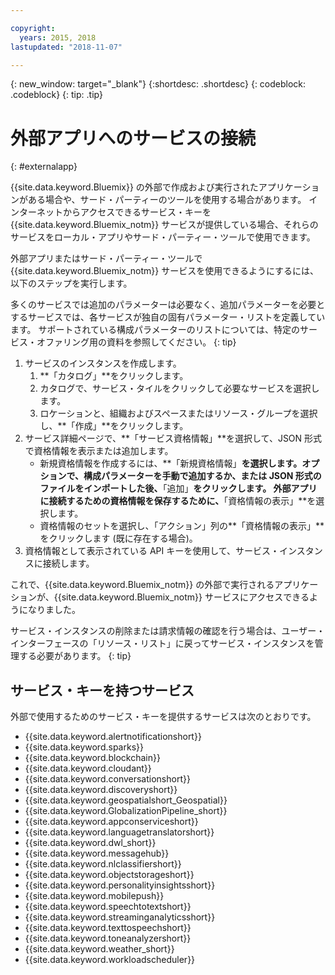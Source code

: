 ```yaml
---

copyright:
  years: 2015, 2018
lastupdated: "2018-11-07"

---
```


{: new_window: target="_blank"}
{:shortdesc: .shortdesc}
{: codeblock: .codeblock}
{: tip: .tip}

# 外部アプリへのサービスの接続
{: #externalapp}

{{site.data.keyword.Bluemix}} の外部で作成および実行されたアプリケーションがある場合や、サード・パーティーのツールを使用する場合があります。 インターネットからアクセスできるサービス・キーを {{site.data.keyword.Bluemix_notm}} サービスが提供している場合、それらのサービスをローカル・アプリやサード・パーティー・ツールで使用できます。

外部アプリまたはサード・パーティー・ツールで {{site.data.keyword.Bluemix_notm}} サービスを使用できるようにするには、以下のステップを実行します。

多くのサービスでは追加のパラメーターは必要なく、追加パラメーターを必要とするサービスでは、各サービスが独自の固有パラメーター・リストを定義しています。 サポートされている構成パラメーターのリストについては、特定のサービス・オファリング用の資料を参照してください。
{: tip}

1. サービスのインスタンスを作成します。
    1. **「カタログ」**をクリックします。
    2. カタログで、サービス・タイルをクリックして必要なサービスを選択します。 
    3. ロケーションと、組織およびスペースまたはリソース・グループを選択し、**「作成」**をクリックします。
2. サービス詳細ページで、**「サービス資格情報」**を選択して、JSON 形式で資格情報を表示または追加します。 
    * 新規資格情報を作成するには、**「新規資格情報」**を選択します。オプションで、構成パラメーターを手動で追加するか、または JSON 形式のファイルをインポートした後、**「追加」**をクリックします。 外部アプリに接続するための資格情報を保存するために、**「資格情報の表示」**を選択します。
    * 資格情報のセットを選択し、「アクション」列の**「資格情報の表示」** をクリックします (既に存在する場合)。 
3. 資格情報として表示されている API キーを使用して、サービス・インスタンスに接続します。

これで、{{site.data.keyword.Bluemix_notm}} の外部で実行されるアプリケーションが、{{site.data.keyword.Bluemix_notm}} サービスにアクセスできるようになりました。

サービス・インスタンスの削除または請求情報の確認を行う場合は、ユーザー・インターフェースの「リソース・リスト」に戻ってサービス・インスタンスを管理する必要があります。
{: tip}

## サービス・キーを持つサービス

外部で使用するためのサービス・キーを提供するサービスは次のとおりです。

* {{site.data.keyword.alertnotificationshort}} <!--Alert Notification-->
* {{site.data.keyword.sparks}} <!--Analytics for Apache Spark-->
* {{site.data.keyword.blockchain}} <!--Blockchain-->
* {{site.data.keyword.cloudant}} <!--Cloudant&reg; NoSQL DB-->
* {{site.data.keyword.conversationshort}} <!--Conversation-->
* {{site.data.keyword.discoveryshort}} <!--Discovery-->
* {{site.data.keyword.geospatialshort_Geospatial}} <!--Geospatial Analytics-->
* {{site.data.keyword.GlobalizationPipeline_short}} <!--Globalization Pipeline-->
* {{site.data.keyword.appconserviceshort}} <!--IBM&reg; App Connect-->
* {{site.data.keyword.languagetranslatorshort}} <!--Language Translator-->
* {{site.data.keyword.dwl_short}} <!--Lift-->
* {{site.data.keyword.messagehub}} <!--Message Hub-->
* {{site.data.keyword.nlclassifiershort}} <!--Natural Language Classifier-->
* {{site.data.keyword.objectstorageshort}} <!--Object Storage-->
* {{site.data.keyword.personalityinsightsshort}} <!--Personality Insights-->
* {{site.data.keyword.mobilepush}} <!--Push-->
* {{site.data.keyword.speechtotextshort}} <!-- Speech to Text-->
* {{site.data.keyword.streaminganalyticsshort}} <!--Streaming Analytics-->
* {{site.data.keyword.texttospeechshort}} <!--Text to Speech-->
* {{site.data.keyword.toneanalyzershort}} <!--Tone Analyzer-->
* {{site.data.keyword.weather_short}} <!--Weather Company Data-->
* {{site.data.keyword.workloadscheduler}} <!--Workload Scheduler-->
